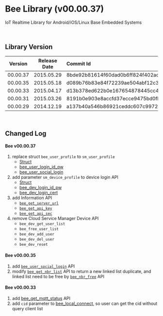# Bee Library (v00.00.37)

IoT Realtime Library for Android/iOS/Linux Base Embedded Systems

<br>

## Library Version

| Version | Release Date | Commit Id |
| :---: | :---: | :--- |
| 00.00.37 | 2015.05.29 | 8bde92b81614f60dad0b6ff824f402ac9badc55c |
| 00.00.35 | 2015.05.18 | d089b76b83e84f72239ae504abf12c3b6d7c7295 |
| 00.00.33 | 2015.04.17 | d13b378ed622b0e167654878445cc405d8f09648 |
| 00.00.31 | 2015.03.26 | 8191b0e903e8accfd37ecce9475bd0fbdbba41e8 |
| 00.00.29 | 2014.12.19 | a137b40a546b86921ceddc607c9972db3ac3ba1b |

<br>

## Changed Log

#### Bee v00.00.37

1. replace struct `bee_user_profile` to `sm_user_profile`
    * [Struct](struct.md)
    * [bee_user_login_id_pw](04_Login_Logout/4.1_bee_user_login_id_pw.md)
    * [bee_user_social_login](04_Login_Logout/4.2_bee_user_social_login.md)
2. add parameter `sm_device_profile` to device login API
    * [Struct](struct.md)
    * [bee_dev_login_id_pw](04_Login_Logout/4.3_bee_dev_login_id_pw.md)
    * [bee_dev_login_cert](04_Login_Logout/4.4_bee_dev_login_cert.md)
3. add Information API
    * [`bee_get_server_url`](03_Information/3.2_bee_get_server_url.md)
    * [`bee_get_api_key`](03_Information/3.3_bee_get_api_key.md)
    * [`bee_get_api_sec`](03_Information/3.4_bee_get_api_sec.md)
4. remove Cloud Service Manager Device API
    * `bee_dev_get_user_list`
    * `bee_free_user_list`
    * `bee_dev_add_user`
    * `bee_dev_del_user`
    * `bee_dev_reset`

#### Bee v00.00.35

1. add [`bee_user_social_login`](04_Login_Logout/4.2_bee_user_social_login.md) API
2. modify [`bee_get_nbr_list`](05_SSDP/5.5.1_bee_get_nbr_list.md) API to return a new linked list duplicate, and linked list need to be free by [`bee_nbr_free`](05_SSDP/5.5.2_bee_nbr_free.md) API

#### Bee v00.00.33

1. add [bee_get_mqtt_status](03_Information/3.7_bee_get_mqtt_status.md) API
2. add `cid` parameter to [bee_local_connect](06_Connect_Disconnect/6.2_bee_local_connect.md), so user can get the cid without query client list
